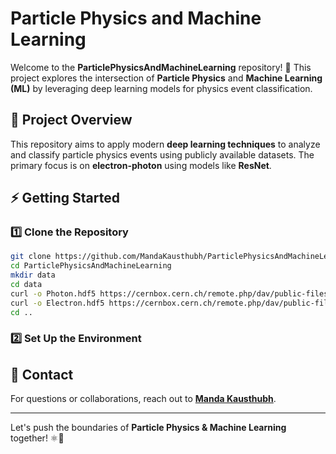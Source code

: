 # Particle Physics and Machine Learning

Welcome to the **ParticlePhysicsAndMachineLearning** repository! 🚀 This project explores the intersection of **Particle Physics** and **Machine Learning (ML)** by leveraging deep learning models for physics event classification.

## 🔬 Project Overview
This repository aims to apply modern **deep learning techniques** to analyze and classify particle physics events using publicly available datasets. The primary focus is on **electron-photon** using models like **ResNet**.

## ⚡ Getting Started

### 1️⃣ Clone the Repository
```sh
git clone https://github.com/MandaKausthubh/ParticlePhysicsAndMachineLearning.git
cd ParticlePhysicsAndMachineLearning
mkdir data
cd data
curl -o Photon.hdf5 https://cernbox.cern.ch/remote.php/dav/public-files/AtBT8y4MiQYFcgc/SinglePhotonPt50_IMGCROPS_n249k_RHv1.hdf5
curl -o Electron.hdf5 https://cernbox.cern.ch/remote.php/dav/public-files/FbXw3V4XNyYB3oA/SingleElectronPt50_IMGCROPS_n249k_RHv1.hdf5
cd ..
```

### 2️⃣ Set Up the Environment

## 📩 Contact
For questions or collaborations, reach out to **[Manda Kausthubh](https://github.com/MandaKausthubh)**.

---
Let's push the boundaries of **Particle Physics & Machine Learning** together! ⚛️🤖


